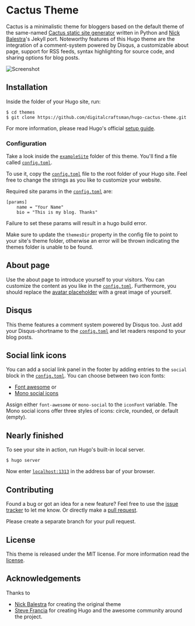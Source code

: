 # Cactus Theme

Cactus is a minimalistic theme for bloggers based on the default theme of the same-named [Cactus static site generator](//github.com/koenbok/Cactus) written in Python and [Nick Balestra](//github.com/nickbalestra/kactus)'s Jekyll port. Noteworthy features of this Hugo theme are the integration of a comment-system powered by Disqus, a customizable about page, support for RSS feeds, syntax highlighting for source code, and sharing options for blog posts.


![Screenshot](https://raw.githubusercontent.com/digitalcraftsman/hugo-cactus-theme/dev/images/screenshot.png)


## Installation

Inside the folder of your Hugo site, run:

    $ cd themes
    $ git clone https://github.com/digitalcraftsman/hugo-cactus-theme.git

For more information, please read Hugo's official [setup guide](//gohugo.io/overview/installing/).

### Configuration

Take a look inside the [`exampleSite`](//github.com/digitalcraftsman/hugo-cactus-theme/tree/dev/exampleSite) folder of this theme. You'll find a file called [`config.toml`](//github.com/digitalcraftsman/hugo-cactus-theme/blob/dev/exampleSite/config.toml).

To use it, copy the [`config.toml`](//github.com/digitalcraftsman/hugo-cactus-theme/blob/dev/exampleSite/config.toml) file to the root folder of your Hugo site. Feel free to change the strings as you like to customize your website.

Required site params in the [`config.toml`](//github.com/digitalcraftsman/hugo-cactus-theme/blob/dev/exampleSite/config.toml) are:
    
    [params]
        name = "Your Name"
        bio = "This is my blog. Thanks"
       
Failure to set these params will result in a hugo build error.

Make sure to update the `themesDir` property in the config file to point to your site's theme folder, otherwise an error will be thrown indicating the themes folder is unable to be found.

## About page

Use the about page to introduce yourself to your visitors. You can customize the content as you like in the [`config.toml`](//github.com/digitalcraftsman/hugo-cactus-theme/blob/dev/exampleSite/config.toml). Furthermore, you should replace the [avatar placeholder](//github.com/digitalcraftsman/hugo-cactus-theme/blob/master/static/images/avatar.png) with a great image of yourself.

## Disqus

This theme features a comment system powered by Disqus too. Just add your Disqus-shortname to the [`config.toml`](//github.com/digitalcraftsman/hugo-cactus-theme/blob/dev/exampleSite/config.toml) and let readers respond to your blog posts.

## Social link icons

You can add a social link panel in the footer by adding entries to the `social` block in the [`config.toml`](//github.com/digitalcraftsman/hugo-cactus-theme/blob/dev/exampleSite/config.toml). You can choose between two icon fonts:

- [Font awesome](https://fortawesome.github.io/Font-Awesome/) or
- [Mono social icons](https://github.com/drinchev/monosocialiconsfont)

Assign either `font-awesome` or `mono-social` to the `iconFont` variable. The Mono social icons offer three styles of icons: circle, rounded, or default (empty).

## Nearly finished

To see your site in action, run Hugo's built-in local server.

    $ hugo server

Now enter [`localhost:1313`](http://localhost:1313) in the address bar of your browser.


## Contributing

Found a bug or got an idea for a new feature? Feel free to use the [issue tracker](//github.com/digitalcraftsman/hugo-cactus-theme/issues) to let me know. Or directly make a [pull request](//github.com/digitalcraftsman/hugo-cactus-theme/pulls).

Please create a separate branch for your pull request.


## License

This theme is released under the MIT license. For more information read the [license](//github.com/digitalcraftsman/hugo-cactus-theme/blob/dev/LICENSE.md).


## Acknowledgements

Thanks to

- [Nick Balestra](//github.com/nickbalestra/kactus) for creating the original theme
- [Steve Francia](//github.com/spf13) for creating Hugo and the awesome community around the project.
